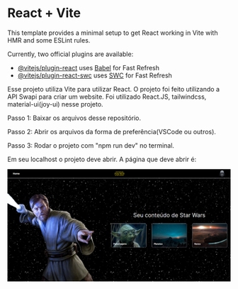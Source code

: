 # React + Vite

This template provides a minimal setup to get React working in Vite with HMR and some ESLint rules.

Currently, two official plugins are available:

- [@vitejs/plugin-react](https://github.com/vitejs/vite-plugin-react/blob/main/packages/plugin-react/README.md) uses [Babel](https://babeljs.io/) for Fast Refresh
- [@vitejs/plugin-react-swc](https://github.com/vitejs/vite-plugin-react-swc) uses [SWC](https://swc.rs/) for Fast Refresh

Esse projeto utiliza Vite para utilizar React.
O projeto foi feito utilizando a API Swapi para criar um website. Foi utilizado React.JS, tailwindcss, material-ui(joy-ui) nesse projeto.

<p>Passo 1: Baixar os arquivos desse repositório.<br/></p>
<p>Passo 2: Abrir os arquivos da forma de preferência(VSCode ou outros).<br/></p>
<p>Passo 3: Rodar o projeto com "npm run dev" no terminal.<br/></p>

Em seu localhost o projeto deve abrir.
A página que deve abrir é:

![Screenshot](printHomePage.png)
